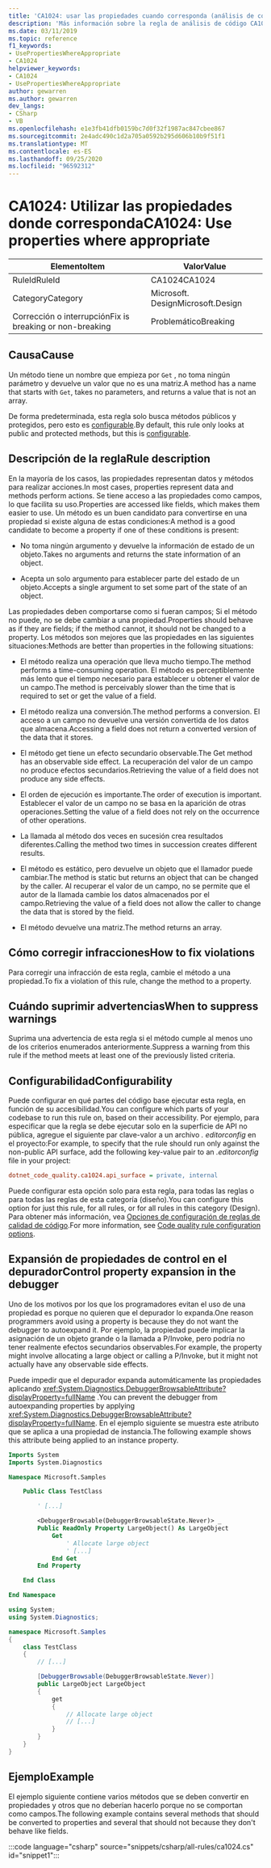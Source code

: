 ```yaml
---
title: 'CA1024: usar las propiedades cuando corresponda (análisis de código)'
description: 'Más información sobre la regla de análisis de código CA1024: usar propiedades cuando sea necesario'
ms.date: 03/11/2019
ms.topic: reference
f1_keywords:
- UsePropertiesWhereAppropriate
- CA1024
helpviewer_keywords:
- CA1024
- UsePropertiesWhereAppropriate
author: gewarren
ms.author: gewarren
dev_langs:
- CSharp
- VB
ms.openlocfilehash: e1e3fb41dfb0159bc7d0f32f1987ac847cbee867
ms.sourcegitcommit: 2e4adc490c1d2a705a0592b295d606b10b9f51f1
ms.translationtype: MT
ms.contentlocale: es-ES
ms.lasthandoff: 09/25/2020
ms.locfileid: "96592312"
---
```

# <a name="ca1024-use-properties-where-appropriate"></a><span data-ttu-id="45e8d-103">CA1024: Utilizar las propiedades donde corresponda</span><span class="sxs-lookup"><span data-stu-id="45e8d-103">CA1024: Use properties where appropriate</span></span>

| <span data-ttu-id="45e8d-104">Elemento</span><span class="sxs-lookup"><span data-stu-id="45e8d-104">Item</span></span>                                     | <span data-ttu-id="45e8d-105">Valor</span><span class="sxs-lookup"><span data-stu-id="45e8d-105">Value</span></span>            |
|------------------------------------------|------------------|
| <span data-ttu-id="45e8d-106">RuleId</span><span class="sxs-lookup"><span data-stu-id="45e8d-106">RuleId</span></span>                                   | <span data-ttu-id="45e8d-107">CA1024</span><span class="sxs-lookup"><span data-stu-id="45e8d-107">CA1024</span></span>           |
| <span data-ttu-id="45e8d-108">Category</span><span class="sxs-lookup"><span data-stu-id="45e8d-108">Category</span></span>                                 | <span data-ttu-id="45e8d-109">Microsoft. Design</span><span class="sxs-lookup"><span data-stu-id="45e8d-109">Microsoft.Design</span></span> |
| <span data-ttu-id="45e8d-110">Corrección o interrupción</span><span class="sxs-lookup"><span data-stu-id="45e8d-110">Fix is breaking or non-breaking</span></span> | <span data-ttu-id="45e8d-111">Problemático</span><span class="sxs-lookup"><span data-stu-id="45e8d-111">Breaking</span></span>         |

## <a name="cause"></a><span data-ttu-id="45e8d-112">Causa</span><span class="sxs-lookup"><span data-stu-id="45e8d-112">Cause</span></span>

<span data-ttu-id="45e8d-113">Un método tiene un nombre que empieza por `Get` , no toma ningún parámetro y devuelve un valor que no es una matriz.</span><span class="sxs-lookup"><span data-stu-id="45e8d-113">A method has a name that starts with `Get`, takes no parameters, and returns a value that is not an array.</span></span>

<span data-ttu-id="45e8d-114">De forma predeterminada, esta regla solo busca métodos públicos y protegidos, pero esto es [configurable](#configurability).</span><span class="sxs-lookup"><span data-stu-id="45e8d-114">By default, this rule only looks at public and protected methods, but this is [configurable](#configurability).</span></span>

## <a name="rule-description"></a><span data-ttu-id="45e8d-115">Descripción de la regla</span><span class="sxs-lookup"><span data-stu-id="45e8d-115">Rule description</span></span>

<span data-ttu-id="45e8d-116">En la mayoría de los casos, las propiedades representan datos y métodos para realizar acciones.</span><span class="sxs-lookup"><span data-stu-id="45e8d-116">In most cases, properties represent data and methods perform actions.</span></span> <span data-ttu-id="45e8d-117">Se tiene acceso a las propiedades como campos, lo que facilita su uso.</span><span class="sxs-lookup"><span data-stu-id="45e8d-117">Properties are accessed like fields, which makes them easier to use.</span></span> <span data-ttu-id="45e8d-118">Un método es un buen candidato para convertirse en una propiedad si existe alguna de estas condiciones:</span><span class="sxs-lookup"><span data-stu-id="45e8d-118">A method is a good candidate to become a property if one of these conditions is present:</span></span>

- <span data-ttu-id="45e8d-119">No toma ningún argumento y devuelve la información de estado de un objeto.</span><span class="sxs-lookup"><span data-stu-id="45e8d-119">Takes no arguments and returns the state information of an object.</span></span>

- <span data-ttu-id="45e8d-120">Acepta un solo argumento para establecer parte del estado de un objeto.</span><span class="sxs-lookup"><span data-stu-id="45e8d-120">Accepts a single argument to set some part of the state of an object.</span></span>

<span data-ttu-id="45e8d-121">Las propiedades deben comportarse como si fueran campos; Si el método no puede, no se debe cambiar a una propiedad.</span><span class="sxs-lookup"><span data-stu-id="45e8d-121">Properties should behave as if they are fields; if the method cannot, it should not be changed to a property.</span></span> <span data-ttu-id="45e8d-122">Los métodos son mejores que las propiedades en las siguientes situaciones:</span><span class="sxs-lookup"><span data-stu-id="45e8d-122">Methods are better than properties in the following situations:</span></span>

- <span data-ttu-id="45e8d-123">El método realiza una operación que lleva mucho tiempo.</span><span class="sxs-lookup"><span data-stu-id="45e8d-123">The method performs a time-consuming operation.</span></span> <span data-ttu-id="45e8d-124">El método es perceptiblemente más lento que el tiempo necesario para establecer u obtener el valor de un campo.</span><span class="sxs-lookup"><span data-stu-id="45e8d-124">The method is perceivably slower than the time that is required to set or get the value of a field.</span></span>

- <span data-ttu-id="45e8d-125">El método realiza una conversión.</span><span class="sxs-lookup"><span data-stu-id="45e8d-125">The method performs a conversion.</span></span> <span data-ttu-id="45e8d-126">El acceso a un campo no devuelve una versión convertida de los datos que almacena.</span><span class="sxs-lookup"><span data-stu-id="45e8d-126">Accessing a field does not return a converted version of the data that it stores.</span></span>

- <span data-ttu-id="45e8d-127">El método get tiene un efecto secundario observable.</span><span class="sxs-lookup"><span data-stu-id="45e8d-127">The Get method has an observable side effect.</span></span> <span data-ttu-id="45e8d-128">La recuperación del valor de un campo no produce efectos secundarios.</span><span class="sxs-lookup"><span data-stu-id="45e8d-128">Retrieving the value of a field does not produce any side effects.</span></span>

- <span data-ttu-id="45e8d-129">El orden de ejecución es importante.</span><span class="sxs-lookup"><span data-stu-id="45e8d-129">The order of execution is important.</span></span> <span data-ttu-id="45e8d-130">Establecer el valor de un campo no se basa en la aparición de otras operaciones.</span><span class="sxs-lookup"><span data-stu-id="45e8d-130">Setting the value of a field does not rely on the occurrence of other operations.</span></span>

- <span data-ttu-id="45e8d-131">La llamada al método dos veces en sucesión crea resultados diferentes.</span><span class="sxs-lookup"><span data-stu-id="45e8d-131">Calling the method two times in succession creates different results.</span></span>

- <span data-ttu-id="45e8d-132">El método es estático, pero devuelve un objeto que el llamador puede cambiar.</span><span class="sxs-lookup"><span data-stu-id="45e8d-132">The method is static but returns an object that can be changed by the caller.</span></span> <span data-ttu-id="45e8d-133">Al recuperar el valor de un campo, no se permite que el autor de la llamada cambie los datos almacenados por el campo.</span><span class="sxs-lookup"><span data-stu-id="45e8d-133">Retrieving the value of a field does not allow the caller to change the data that is stored by the field.</span></span>

- <span data-ttu-id="45e8d-134">El método devuelve una matriz.</span><span class="sxs-lookup"><span data-stu-id="45e8d-134">The method returns an array.</span></span>

## <a name="how-to-fix-violations"></a><span data-ttu-id="45e8d-135">Cómo corregir infracciones</span><span class="sxs-lookup"><span data-stu-id="45e8d-135">How to fix violations</span></span>

<span data-ttu-id="45e8d-136">Para corregir una infracción de esta regla, cambie el método a una propiedad.</span><span class="sxs-lookup"><span data-stu-id="45e8d-136">To fix a violation of this rule, change the method to a property.</span></span>

## <a name="when-to-suppress-warnings"></a><span data-ttu-id="45e8d-137">Cuándo suprimir advertencias</span><span class="sxs-lookup"><span data-stu-id="45e8d-137">When to suppress warnings</span></span>

<span data-ttu-id="45e8d-138">Suprima una advertencia de esta regla si el método cumple al menos uno de los criterios enumerados anteriormente.</span><span class="sxs-lookup"><span data-stu-id="45e8d-138">Suppress a warning from this rule if the method meets at least one of the previously listed criteria.</span></span>

## <a name="configurability"></a><span data-ttu-id="45e8d-139">Configurabilidad</span><span class="sxs-lookup"><span data-stu-id="45e8d-139">Configurability</span></span>

<span data-ttu-id="45e8d-140">Puede configurar en qué partes del código base ejecutar esta regla, en función de su accesibilidad.</span><span class="sxs-lookup"><span data-stu-id="45e8d-140">You can configure which parts of your codebase to run this rule on, based on their accessibility.</span></span> <span data-ttu-id="45e8d-141">Por ejemplo, para especificar que la regla se debe ejecutar solo en la superficie de API no pública, agregue el siguiente par clave-valor a un archivo *. editorconfig* en el proyecto:</span><span class="sxs-lookup"><span data-stu-id="45e8d-141">For example, to specify that the rule should run only against the non-public API surface, add the following key-value pair to an *.editorconfig* file in your project:</span></span>

```ini
dotnet_code_quality.ca1024.api_surface = private, internal
```

<span data-ttu-id="45e8d-142">Puede configurar esta opción solo para esta regla, para todas las reglas o para todas las reglas de esta categoría (diseño).</span><span class="sxs-lookup"><span data-stu-id="45e8d-142">You can configure this option for just this rule, for all rules, or for all rules in this category (Design).</span></span> <span data-ttu-id="45e8d-143">Para obtener más información, vea [Opciones de configuración de reglas de calidad de código](../code-quality-rule-options.md).</span><span class="sxs-lookup"><span data-stu-id="45e8d-143">For more information, see [Code quality rule configuration options](../code-quality-rule-options.md).</span></span>

## <a name="control-property-expansion-in-the-debugger"></a><span data-ttu-id="45e8d-144">Expansión de propiedades de control en el depurador</span><span class="sxs-lookup"><span data-stu-id="45e8d-144">Control property expansion in the debugger</span></span>

<span data-ttu-id="45e8d-145">Uno de los motivos por los que los programadores evitan el uso de una propiedad es porque no quieren que el depurador lo expanda.</span><span class="sxs-lookup"><span data-stu-id="45e8d-145">One reason programmers avoid using a property is because they do not want the debugger to autoexpand it.</span></span> <span data-ttu-id="45e8d-146">Por ejemplo, la propiedad puede implicar la asignación de un objeto grande o la llamada a P/Invoke, pero podría no tener realmente efectos secundarios observables.</span><span class="sxs-lookup"><span data-stu-id="45e8d-146">For example, the property might involve allocating a large object or calling a P/Invoke, but it might not actually have any observable side effects.</span></span>

<span data-ttu-id="45e8d-147">Puede impedir que el depurador expanda automáticamente las propiedades aplicando <xref:System.Diagnostics.DebuggerBrowsableAttribute?displayProperty=fullName> .</span><span class="sxs-lookup"><span data-stu-id="45e8d-147">You can prevent the debugger from autoexpanding properties by applying <xref:System.Diagnostics.DebuggerBrowsableAttribute?displayProperty=fullName>.</span></span> <span data-ttu-id="45e8d-148">En el ejemplo siguiente se muestra este atributo que se aplica a una propiedad de instancia.</span><span class="sxs-lookup"><span data-stu-id="45e8d-148">The following example shows this attribute being applied to an instance property.</span></span>

```vb
Imports System
Imports System.Diagnostics

Namespace Microsoft.Samples

    Public Class TestClass

        ' [...]

        <DebuggerBrowsable(DebuggerBrowsableState.Never)> _
        Public ReadOnly Property LargeObject() As LargeObject
            Get
                ' Allocate large object
                ' [...]
            End Get
        End Property

    End Class

End Namespace
```

```csharp
using System;
using System.Diagnostics;

namespace Microsoft.Samples
{
    class TestClass
    {
        // [...]

        [DebuggerBrowsable(DebuggerBrowsableState.Never)]
        public LargeObject LargeObject
        {
            get
            {
                // Allocate large object
                // [...]
            }
        }
    }
}
```

## <a name="example"></a><span data-ttu-id="45e8d-149">Ejemplo</span><span class="sxs-lookup"><span data-stu-id="45e8d-149">Example</span></span>

<span data-ttu-id="45e8d-150">El ejemplo siguiente contiene varios métodos que se deben convertir en propiedades y otros que no deberían hacerlo porque no se comportan como campos.</span><span class="sxs-lookup"><span data-stu-id="45e8d-150">The following example contains several methods that should be converted to properties and several that should not because they don't behave like fields.</span></span>

:::code language="csharp" source="snippets/csharp/all-rules/ca1024.cs" id="snippet1":::
